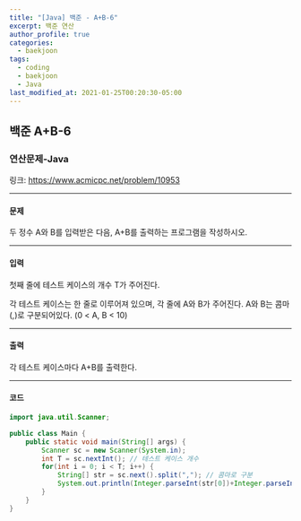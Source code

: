 ```yaml
---
title: "[Java] 백준 - A+B-6"
excerpt: 백준 연산
author_profile: true
categories: 
  - baekjoon
tags:
  - coding
  - baekjoon
  - Java
last_modified_at: 2021-01-25T00:20:30-05:00
---
```




## 백준 A+B-6



### 연산문제-Java

링크: <https://www.acmicpc.net/problem/10953>

***

#### 문제

두 정수 A와 B를 입력받은 다음, A+B를 출력하는 프로그램을 작성하시오.

***

#### 입력

첫째 줄에 테스트 케이스의 개수 T가 주어진다.

각 테스트 케이스는 한 줄로 이루어져 있으며, 각 줄에 A와 B가 주어진다. A와 B는 콤마(,)로 구분되어있다. (0 < A, B < 10)

***

#### 출력

각 테스트 케이스마다 A+B를 출력한다.

***

#### 코드

```java
import java.util.Scanner;

public class Main {
    public static void main(String[] args) {
        Scanner sc = new Scanner(System.in);
        int T = sc.nextInt(); // 테스트 케이스 개수
        for(int i = 0; i < T; i++) {
            String[] str = sc.next().split(","); // 콤마로 구분
            System.out.println(Integer.parseInt(str[0])+Integer.parseInt(str[1]));
        }
    }
}

```

